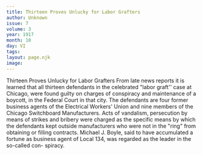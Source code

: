 ```yaml
---
title: Thirteen Proves Unlucky for Labor Grafters
author: Unknown
issue: 7
volume: 3
year: 1917
month: 10
day: VI
tags:
layout: page.njk
image:
---
```

Thirteen Proves Unlucky for Labor Grafters   From late news reports it is learned that all thirteen defendants in the celebrated "labor graft'' case at Chicago, were found guilty on charges of conspiracy and maintenance of a boycott, in the Federal Court in that city. The defendants are four former business   agents of the Electrical Workers' Union and nine members of the Chicago Switchboard Manufacturers. Acts of vandalism, persecution by means of strikes and bribery were charged as the specific means by which the defendants kept outside manufacturers who   were not in the "ring" from obtaining or filling contracts.   Michael J. Boyle, said to have accumulated a fortune as business agent of Local 134, was regarded as the leader in the so-called con- spiracy.   


